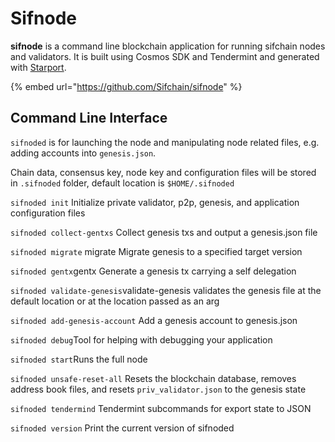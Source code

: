 # Sifnode

**sifnode** is a command line blockchain application for running sifchain nodes and validators. It is built using Cosmos SDK and Tendermint and generated with [Starport](https://github.com/tendermint/starport).

{% embed url="https://github.com/Sifchain/sifnode" %}

## Command Line Interface

`sifnoded` is for launching the node and manipulating node related files, e.g. adding accounts into `genesis.json`.

Chain data, consensus key, node key and configuration files will be stored in `.sifnoded` folder, default location is `$HOME/.sifnoded`

`sifnoded init` Initialize private validator, p2p, genesis, and application configuration files 

`sifnoded collect-gentxs` Collect genesis txs and output a genesis.json file

`sifnoded migrate` migrate Migrate genesis to a specified target version 

`sifnoded gentx`gentx Generate a genesis tx carrying a self delegation 

`sifnoded validate-genesis`validate-genesis validates the genesis file at the default location or at the location passed as an arg 

`sifnoded add-genesis-account` Add a genesis account to genesis.json 

`sifnoded debug`Tool for helping with debugging your application 

`sifnoded start`Runs the full node 

`sifnoded unsafe-reset-all` Resets the blockchain database, removes address book files, and resets `priv_validator.json` to the genesis state

`sifnoded tendermind` Tendermint subcommands for export state to JSON

`sifnoded version` Print the current version of sifnoded 

